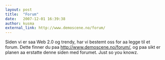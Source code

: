 ```yaml
---
layout: post
title:  "Forum"
date:   2007-12-01 16:39:38
author: kusma
external_link: http://www.demoscene.no/forum/
---
```

Siden vi er saa Web 2.0 og trendy, har vi bestemt oss for aa legge til
et forum. Dette finner du paa http://www.demoscene.no/forum/, og paa
sikt er planen aa erstatte denne siden med forumet. Just so you knowz.

